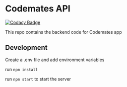 # Codemates API

[![Codacy Badge](https://api.codacy.com/project/badge/Grade/a62e078dc7a54a87b957ede64a8959c9)](https://app.codacy.com/gh/BuildForSDGCohort2/codemates-api?utm_source=github.com&utm_medium=referral&utm_content=BuildForSDGCohort2/codemates-api&utm_campaign=Badge_Grade_Settings)

This repo contains the backend code for Codemates app

## Development
Create a .env file and add environment variables

run `npm install`

run `npm start` to start the server
